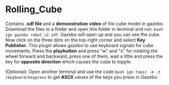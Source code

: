 # Rolling_Cube
Contains **.sdf file** and a **demonstration video** of the cube model in gazebo.
Download the files to a folder and open this folder in terminal and run: 
``bash
ign gazebo robot_v2.sdf``. Gazebo will open up and you can see the cube. Now click on the three dots on the top-right corner and select **Key Publisher**. This plugin allows gazebo to use keyboard signals for cube movements. Press the **playbutton** and press "w" and "s" for rotating the wheel forward and backward, press one of them, wait a little and press the key for **opposite direction** which causes the cube to topple.

(Optional): Open another terminal and use the code ``bash ign topic -e -t /keyboard/keypress`` to get **ASCII** values of the keys you press in Gazebo.
